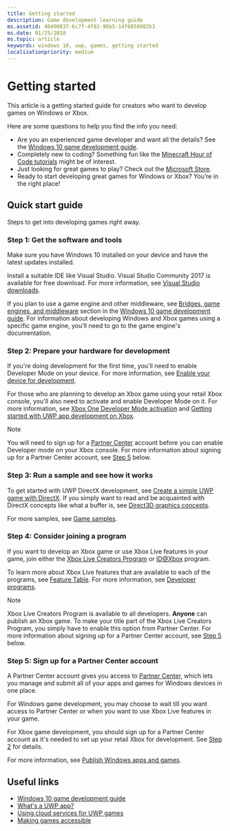 ```yaml
---
title: Getting started
description: Game development learning guide
ms.assetid: 40490837-6c7f-4f82-96b5-14f6858982b3
ms.date: 01/25/2018
ms.topic: article
keywords: windows 10, uwp, games, getting started
localizationpriority: medium
---
```

# Getting started

This article is a getting started guide for creators who want to develop games on Windows or Xbox. 

Here are some questions to help you find the info you need:
* Are you an experienced game developer and want all the details? See the [Windows 10 game development guide](e2e.md).
* Completely new to coding? Something fun like the [Minecraft Hour of Code tutorials](https://code.org/minecraft) might be of interest.
* Just looking for great games to play? Check out the [Microsoft Store](https://www.microsoft.com/store).
* Ready to start developing great games for Windows or Xbox?  You’re in the right place!

## Quick start guide

Steps to get into developing games right away.

### Step 1: Get the software and tools

Make sure you have Windows 10 installed on your device and have the latest updates installed.

Install a suitable IDE like Visual Studio. Visual Studio Community 2017 is available for free download. For more information, see [Visual Studio downloads](https://www.visualstudio.com/downloads/).

If you plan to use a game engine and other middleware, see [Bridges, game engines, and middleware](e2e.md#bridges-game-engines-and-middleware) section in the [Windows 10 game development guide](e2e.md). For information about developing Windows and Xbox games using a specific game engine, you'll need to go to the game engine's documentation.

### Step 2: Prepare your hardware for development

If you're doing development for the first time, you'll need to enable Developer Mode on your device. For more information, see [Enable your device for development](../get-started/enable-your-device-for-development.md).

For those who are planning to develop an Xbox game using your retail Xbox console, you'll also need to activate and enable Developer Mode on it. For more information, see [Xbox One Developer Mode activation](../xbox-apps/devkit-activation.md) and [Getting started with UWP app development on Xbox](../xbox-apps/getting-started.md). 

> [!Note]
> You will need to sign up for a [Partner Center](https://partner.microsoft.com/dashboard)  account before you can enable Developer mode on your Xbox console. For more information about signing up for a Partner Center account, see [Step 5](#step-5-sign-up-for-a-partner-center-account) below.

### Step 3: Run a sample and see how it works

To get started with UWP DirectX development, see [Create a simple UWP game with DirectX](tutorial--create-your-first-uwp-directx-game.md). If you simply want to read and be acquainted with DirectX concepts like what a buffer is, see [Direct3D graphics concepts](../graphics-concepts/index.md).

For more samples, see [Game samples](e2e.md#game-samples).

### Step 4: Consider joining a program

If you want to develop an Xbox game or use Xbox Live features in your game, join either the [Xbox Live Creators Program](https://developer.microsoft.com/games/xbox/xboxlive/creator) or [ID@Xbox](http://www.xbox.com/Developers/id) program. 

To learn more about Xbox Live features that are available to each of the programs, see [Feature Table](../xbox-live/developer-program-overview.md#feature-table). For more information, see [Developer programs](e2e.md#developer-programs).

> [!Note]
> Xbox Live Creators Program is available to all developers. **Anyone** can publish an Xbox game. To make your title part of the Xbox Live Creators Program, you simply have to enable this option from Partner Center. For more information about signing up for a Partner Center account, see [Step 5](#step-5-sign-up-for-a-partner-center-account) below.

### Step 5: Sign up for a Partner Center account

A Partner Center account gives you access to [Partner Center](https://partner.microsoft.com/dashboard), which lets you manage and submit all of your apps and games for Windows devices in one place.

For Windows game development, you may choose to wait till you want access to Partner Center or when you want to use Xbox Live features in your game.

For Xbox game development, you should sign up for a Partner Center account as it's needed to set up your retail Xbox for development. See [Step 2](#step-2-prepare-your-hardware-for-development) for details.

For more information, see [Publish Windows apps and games](../publish/index.md).

## Useful links

* [Windows 10 game development guide](e2e.md)
* [What's a UWP app?](../get-started/universal-application-platform-guide.md)
* [Using cloud services for UWP games](cloud-for-games.md)
* [Making games accessible](accessibility-for-games.md)